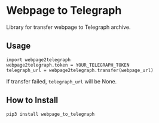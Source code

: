 # Webpage to Telegraph

Library for transfer webpage to Telegraph archive.

## Usage

```
import webpage2telegraph
webpage2telegraph.token = YOUR_TELEGRAPH_TOKEN
telegraph_url = webpage2telegraph.transfer(webpage_url)
```

If transfer failed, `telegraph_url` will be None.

## How to Install

`pip3 install webpage_to_telegraph`